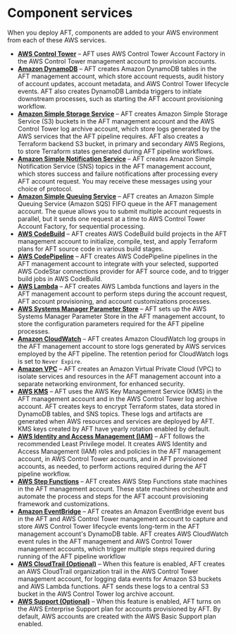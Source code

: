 # Component services<a name="aft-components"></a>

When you deploy AFT, components are added to your AWS environment from each of these AWS services\.
+ **[AWS Control Tower](https://docs.aws.amazon.com/controltower/latest/userguide/what-is-control-tower.html)** – AFT uses AWS Control Tower Account Factory in the AWS Control Tower management account to provision accounts\.
+ **[Amazon DynamoDB](https://docs.aws.amazon.com/amazondynamodb/latest/developerguide/Introduction.html)** – AFT creates Amazon DynamoDB tables in the AFT management account, which store account requests, audit history of account updates, account metadata, and AWS Control Tower lifecycle events\. AFT also creates DynamoDB Lambda triggers to initiate downstream processes, such as starting the AFT account provisioning workflow\. 
+ **[Amazon Simple Storage Service](https://docs.aws.amazon.com/AmazonS3/latest/userguide/Welcome.html)** – AFT creates Amazon Simple Storage Service \(S3\) buckets in the AFT management account and the AWS Control Tower log archive account, which store logs generated by the AWS services that the AFT pipeline requires\. AFT also creates a Terraform backend S3 bucket, in primary and secondary AWS Regions, to store Terraform states generated during AFT pipeline workflows\.
+ **[Amazon Simple Notification Service](https://docs.aws.amazon.com/sns/latest/dg/welcome.html)** – AFT creates Amazon Simple Notification Service \(SNS\) topics in the AFT management account, which stores success and failure notifications after processing every AFT account request\. You may receive these messages using your choice of protocol\.
+ **[Amazon Simple Queuing Service](https://docs.aws.amazon.com/AWSSimpleQueueService/latest/SQSDeveloperGuide/welcome.html)** – AFT creates an Amazon Simple Queuing Service \(Amazon SQS\) FIFO queue in the AFT management account\. The queue allows you to submit multiple account requests in parallel, but it sends one request at a time to AWS Control Tower Account Factory, for sequential processing\.
+ **[AWS CodeBuild](https://docs.aws.amazon.com/codebuild/latest/userguide/welcome.html)** – AFT creates AWS CodeBuild build projects in the AFT management account to initialize, compile, test, and apply Terraform plans for AFT source code in various build stages\.
+ **[AWS CodePipeline](https://docs.aws.amazon.com/codepipeline/latest/userguide/welcome.html)** – AFT creates AWS CodePipeline pipelines in the AFT management account to integrate with your selected, supported AWS CodeStar connections provider for AFT source code, and to trigger build jobs in AWS CodeBuild\.
+ **[AWS Lambda](https://docs.aws.amazon.com/lambda/latest/dg/welcome.html)** – AFT creates AWS Lambda functions and layers in the AFT management account to perform steps during the account request, AFT account provisioning, and account customizations processes\.
+ **[AWS Systems Manager Parameter Store](https://docs.aws.amazon.com/systems-manager/latest/userguide/systems-manager-parameter-store.html)** – AFT sets up the AWS Systems Manager Parameter Store in the AFT management account, to store the configuration parameters required for the AFT pipeline processes\.
+ **[Amazon CloudWatch](https://docs.aws.amazon.com/AmazonCloudWatch/latest/monitoring/WhatIsCloudWatch.html)** – AFT creates Amazon CloudWatch log groups in the AFT management account to store logs generated by AWS services employed by the AFT pipeline\. The retention period for CloudWatch logs is set to `Never Expire`\.
+ **[Amazon VPC](https://docs.aws.amazon.com/vpc/latest/userguide/what-is-amazon-vpc.html)** – AFT creates an Amazon Virtual Private Cloud \(VPC\) to isolate services and resources in the AFT management account into a separate networking environment, for enhanced security\.
+ **[AWS KMS](https://docs.aws.amazon.com/kms/latest/developerguide/overview.html)** – AFT uses the AWS Key Management Service \(KMS\) in the AFT management account and in the AWS Control Tower log archive account\. AFT creates keys to encrypt Terraform states, data stored in DynamoDB tables, and SNS topics\. These logs and artifacts are generated when AWS resources and services are deployed by AFT\. KMS keys created by AFT have yearly rotation enabled by default\.
+ **[AWS Identity and Access Management \(IAM\)](https://docs.aws.amazon.com/IAM/latest/UserGuide/introduction.html)** – AFT follows the recommended Least Privilege model\. It creates AWS Identity and Access Management \(IAM\) roles and policies in the AFT management account, in AWS Control Tower accounts, and in AFT provisioned accounts, as needed, to perform actions required during the AFT pipeline workflow\.
+ **[AWS Step Functions](https://docs.aws.amazon.com/step-functions/latest/dg/welcome.html)** – AFT creates AWS Step Functions state machines in the AFT management account\. These state machines orchestrate and automate the process and steps for the AFT account provisioning framework and customizations\.
+ **[Amazon EventBridge](https://docs.aws.amazon.com/eventbridge/latest/userguide/eb-what-is.html)** – AFT creates an Amazon EventBridge event bus in the AFT and AWS Control Tower management account to capture and store AWS Control Tower lifecycle events long\-term in the AFT management account's DynamoDB table\. AFT creates AWS CloudWatch event rules in the AFT management and AWS Control Tower management accounts, which trigger multiple steps required during running of the AFT pipeline workflow
+ **[AWS CloudTrail \(Optional\)](https://docs.aws.amazon.com/awscloudtrail/latest/userguide/cloudtrail-user-guide.html)** – When this feature is enabled, AFT creates an AWS CloudTrail organization trail in the AWS Control Tower management account, for logging data events for Amazon S3 buckets and AWS Lambda functions\. AFT sends these logs to a central S3 bucket in the AWS Control Tower log archive account\.
+ **[AWS Support \(Optional\)](http://aws.amazon.com/https://aws.amazon.com/premiumsupport/)** – When this feature is enabled, AFT turns on the AWS Enterprise Support plan for accounts provisioned by AFT\. By default, AWS accounts are created with the AWS Basic Support plan enabled\.